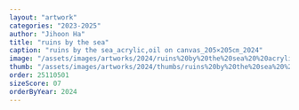```yaml
---
layout: "artwork"
categories: "2023-2025"
author: "Jihoon Ha"
title: "ruins by the sea"
caption: "ruins by the sea_acrylic,oil on canvas_205×205㎝_2024"
image: "/assets/images/artworks/2024/ruins%20by%20the%20sea%20%20acrylic%2Coil%20on%20canvas%20205x205cm%202024.jpg"
thumb: "/assets/images/artworks/2024/thumbs/ruins%20by%20the%20sea%20%20acrylic%2Coil%20on%20canvas%20205x205cm%202024.jpg"
order: 25110501
sizeScore: 07
orderByYear: 2024
---
```

